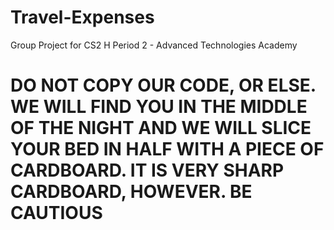 # Travel-Expenses
Group Project for CS2 H Period 2 - Advanced Technologies Academy 


# DO NOT COPY OUR CODE, OR ELSE. WE WILL FIND YOU IN THE MIDDLE OF THE NIGHT AND WE WILL SLICE YOUR BED IN HALF WITH A PIECE OF CARDBOARD.  IT IS VERY SHARP CARDBOARD, HOWEVER.  BE CAUTIOUS
